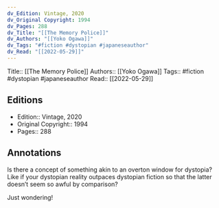 ```yaml
---
dv_Edition: Vintage, 2020
dv_Original Copyright: 1994
dv_Pages: 288
dv_Title: "[[The Memory Police]]"
dv_Authors: "[[Yoko Ogawa]]"
dv_Tags: "#fiction #dystopian #japaneseauthor"
dv_Read: "[[2022-05-29]]"
---
```

Title:: [[The Memory Police]]
Authors:: [[Yoko Ogawa]]
Tags:: #fiction #dystopian #japaneseauthor 
Read:: [[2022-05-29]]

## Editions
- Edition:: Vintage, 2020
- Original Copyright:: 1994
- Pages:: 288

## Annotations

Is there a concept of something akin to an overton window for dystopia? Like if your dystopian reality outpaces dystopian fiction so that the latter doesn’t seem so awful by comparison?  
  
Just wondering!